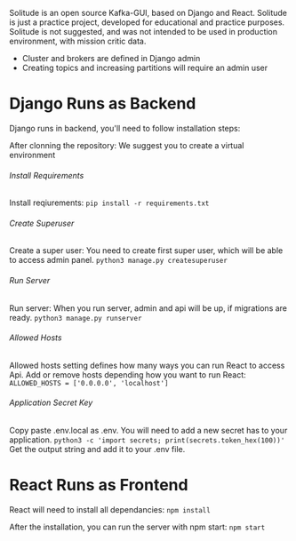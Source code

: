 Solitude is an open source Kafka-GUI, based on Django and React. Solitude is just a practice project, developed for educational and practice purposes. Solitude is not suggested, and was not intended to be used in production environment, with mission critic data.

- Cluster and brokers are defined in Django admin
- Creating topics and increasing partitions will require an admin user

<h1>Django Runs as Backend</h1>
Django runs in backend, you'll need to follow installation steps:

After clonning the repository:
We suggest you to create a virtual environment

<h6>Install Requirements</h6>
Install reqiurements:
<code>pip install -r requirements.txt</code>

<h6>Create Superuser</h6>
Create a super user: You need to create first super user, which will be able to access admin panel. 
<code>python3 manage.py createsuperuser</code>

<h6>Run Server</h6>
Run server: When you run server, admin and api will be up, if migrations are ready.
<code>python3 manage.py runserver</code>

<h6>Allowed Hosts</h6>
Allowed hosts setting defines how many ways you can run React to access Api. Add or remove hosts depending how you want to run React:
<code>ALLOWED_HOSTS = ['0.0.0.0', 'localhost']</code>

<h6>Application Secret Key</h6>
Copy paste .env.local as .env. You will need to add a new secret has to your application. 
<code>python3 -c 'import secrets; print(secrets.token_hex(100))'</code>
Get the output string and add it to your .env file. 


<h1>React Runs as Frontend </h1>
React will need to install all dependancies:
<code>npm install</code>

After the installation, you can run the server with npm start:
<code>npm start<code>

